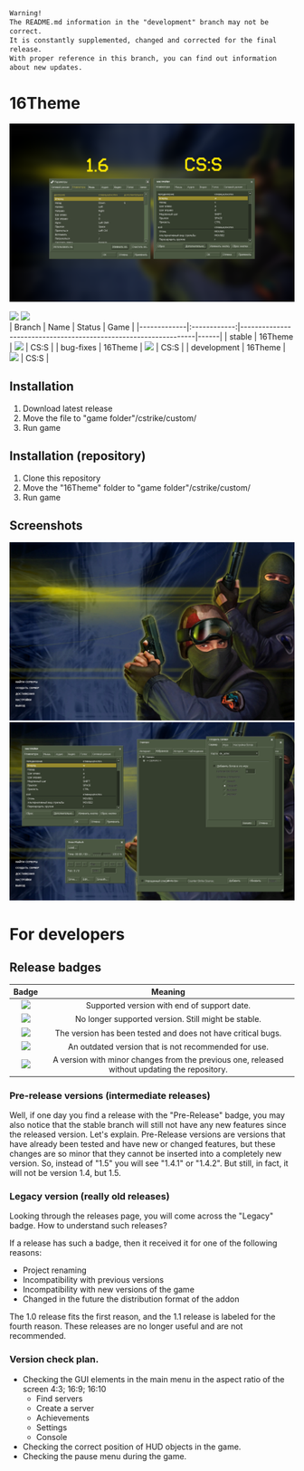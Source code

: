 ```
Warning!
The README.md information in the "development" branch may not be correct.
It is constantly supplemented, changed and corrected for the final release.
With proper reference in this branch, you can find out information about new updates.
```

# 16Theme
![Banner](/1.6-css.png "1.6-CSS")

![](https://img.shields.io/badge/latest-1.5-informational)
![](https://img.shields.io/badge/stable-1.4-informational)
<br>
| Branch      | Name         | Status                                                          | Game |
|-------------|:------------:|-----------------------------------------------------------------|------|
| stable      | 16Theme      | ![](https://img.shields.io/badge/-default_branch-informational) | CS:S |
| bug-fixes   | 16Theme      | ![](https://img.shields.io/badge/-merge_branch-informational)   | CS:S |
| development | 16Theme      | ![](https://img.shields.io/badge/development-finished-informational) | CS:S |

## Installation
1. Download latest release
2. Move the file to "game folder"/cstrike/custom/
3. Run game

## Installation (repository)
1. Clone this repository
2. Move the "16Theme" folder to "game folder"/cstrike/custom/
3. Run game

## Screenshots
![Screenshot 1](/scr1.png "Main menu")
![Screenshot 2](/scr2.png "Windows")

# For developers
## Release badges
| Badge                                                              | Meaning      |
|:------------------------------------------------------------------:|:------------:|
| ![](https://img.shields.io/badge/Supported-01.01.23-informational) | Supported version with end of support date. |
| ![](https://img.shields.io/badge/Unsupported-gray)                 | No longer supported version. Still might be stable. |
| ![](https://img.shields.io/badge/Stable-success)                   | The version has been tested and does not have critical bugs. |
| ![](https://img.shields.io/badge/Legacy-yellow)                    | An outdated version that is not recommended for use. |
| ![](https://img.shields.io/badge/Pre--Release-22f)                 | A version with minor changes from the previous one, released without updating the repository. |

### Pre-release versions (intermediate releases)
Well, if one day you find a release with the "Pre-Release" badge, you may also notice that the stable branch will still not have any new features since
the released version. Let's explain. Pre-Release versions are versions that have already been tested and have new or changed features, but these changes 
are so minor that they cannot be inserted into a completely new version.
So, instead of "1.5" you will see "1.4.1" or "1.4.2".
But still, in fact, it will not be version 1.4, but 1.5.

### Legacy version (really old releases)
Looking through the releases page, you will come across the "Legacy" badge. How to understand such releases?

If a release has such a badge, then it received it for one of the following reasons:
- Project renaming
- Incompatibility with previous versions
- Incompatibility with new versions of the game
- Changed in the future the distribution format of the addon

The 1.0 release fits the first reason, and the 1.1 release is labeled for the fourth reason.
These releases are no longer useful and are not recommended.

### Version check plan.
- Checking the GUI elements in the main menu in the aspect ratio of the screen 4:3; 16:9; 16:10
  - Find servers
  - Create a server
  - Achievements
  - Settings
  - Console
- Checking the correct position of HUD objects in the game.
- Checking the pause menu during the game.
